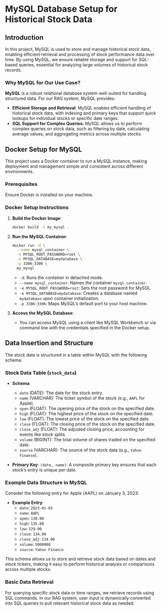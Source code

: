 # MySQL Database Setup for Historical Stock Data

## Introduction

In this project, MySQL is used to store and manage historical stock data, enabling efficient retrieval and processing of stock performance data over time. By using MySQL, we ensure reliable storage and support for SQL-based queries, essential for analyzing large volumes of historical stock records.

### Why MySQL for Our Use Case?

**MySQL** is a robust relational database system well-suited for handling structured data. For our RAG system, MySQL provides:

- **Efficient Storage and Retrieval**: MySQL enables efficient handling of historical stock data, with indexing and primary keys that support quick lookups for individual stocks or specific date ranges.
- **SQL Support for Complex Queries**: MySQL allows us to perform complex queries on stock data, such as filtering by date, calculating average values, and aggregating metrics across multiple stocks.

## Docker Setup for MySQL

This project uses a Docker container to run a MySQL instance, making deployment and management simple and consistent across different environments.

### Prerequisites

Ensure Docker is installed on your machine.

### Docker Setup Instructions

1. **Build the Docker Image**:
    ```bash
    docker build -t my_mysql .
    ```

2. **Run the MySQL Container**:
    ```bash
    docker run -d \
      --name mysql_container \
      -e MYSQL_ROOT_PASSWORD=root \
      -e MYSQL_DATABASE=mydatabase \
      -p 3306:3306 \
      my_mysql
    ```
   - `-d`: Runs the container in detached mode.
   - `--name mysql_container`: Names the container `mysql_container`.
   - `-e MYSQL_ROOT_PASSWORD=root`: Sets the root password for MySQL.
   - `-e MYSQL_DATABASE=mydatabase`: Creates a database named `mydatabase` upon container initialization.
   - `-p 3306:3306`: Maps MySQL’s default port to your host machine.

3. **Access the MySQL Database**:
    - You can access MySQL using a client like MySQL Workbench or via command line with the credentials specified in the Docker setup.

## Data Insertion and Structure

The stock data is structured in a table within MySQL with the following schema:

### Stock Data Table (`stock_data`)

- **Schema**:
  - `date` (DATE): The date for the stock entry.
  - `name` (VARCHAR): The ticker symbol of the stock (e.g., `AAPL` for Apple).
  - `open` (FLOAT): The opening price of the stock on the specified date.
  - `high` (FLOAT): The highest price of the stock on the specified date.
  - `low` (FLOAT): The lowest price of the stock on the specified date.
  - `close` (FLOAT): The closing price of the stock on the specified date.
  - `close_adj` (FLOAT): The adjusted closing price, accounting for events like stock splits.
  - `volume` (BIGINT): The total volume of shares traded on the specified date.
  - `source` (VARCHAR): The source of the stock data (e.g., `Yahoo Finance`).

- **Primary Key**: `(date, name)`: A composite primary key ensures that each stock’s entry is unique per date.

### Example Data Structure in MySQL

Consider the following entry for Apple (AAPL) on January 3, 2023:

- **Example Entry**:
  - `date`: `2023-01-03`
  - `name`: `AAPL`
  - `open`: `130.00`
  - `high`: `135.00`
  - `low`: `129.00`
  - `close`: `134.00`
  - `close_adj`: `134.00`
  - `volume`: `5000000`
  - `source`: `Yahoo Finance`

This schema allows us to store and retrieve stock data based on dates and stock tickers, making it easy to perform historical analysis or comparisons across multiple stocks.

### Basic Data Retrieval

For querying specific stock data or time ranges, we retrieve records using SQL commands. In our RAG system, user input is dynamically converted into SQL queries to pull relevant historical stock data as needed.
